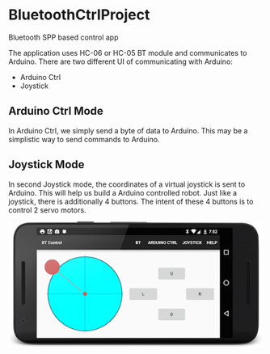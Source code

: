 BluetoothCtrlProject
====================

Bluetooth SPP based control app

The application uses HC-06 or HC-05 BT module and communicates to Arduino.
There are two different UI of communicating with Arduino:

* Arduino Ctrl
* Joystick

## Arduino Ctrl Mode
In Arduino Ctrl, we simply send a byte of data to Arduino. This may be a simplistic
way to send commands to Arduino.


## Joystick Mode
In second Joystick mode, the coordinates of a virtual joystick is sent to Arduino. This will
help us build a Arduino controlled robot. Just like a joystick, there is additionally 4 buttons.
The intent of these 4 buttons is to control 2 servo motors.


![joystick](joystick.png)
